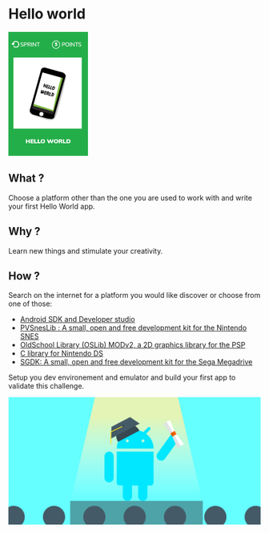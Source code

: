 # Hello world
![Hello world](images/hello-world.png)  

## What ?

Choose a platform other than the one you are used to work with and write your first Hello World app.

## Why ?

Learn new things and stimulate your creativity.

## How ?

Search on the internet for a platform you would like discover or choose from one of those:

* [Android SDK and Developer studio](https://developer.android.com/studio/)
* [PVSnesLib : A small, open and free development kit for the Nintendo SNES](https://github.com/alekmaul/pvsneslib)
* [OldSchool Library (OSLib) MODv2, a 2D graphics library for the PSP](https://github.com/dogo/oslibmodv2)
* [C library for Nintendo DS](https://libnds.devkitpro.org/)
* [SGDK: A small, open and free development kit for the Sega Megadrive](https://github.com/Stephane-D/SGDK)

Setup you dev environement and emulator and build your first app to validate this challenge.

![android-dev](./images/android_dev.png)

